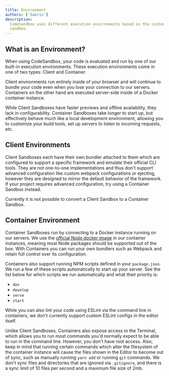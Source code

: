 ```yaml
---
title: Environment
authors: ['Saeris']
description:
  CodeSandbox uses different execution environments based on the contents of a
  sandbox.
---
```


## What is an Environment?

When using CodeSandbox, your code is evaluated and run by one of our built-in
execution environments. These execution environments come in one of two types:
Client and Container.

Client environments run entirely inside of your browser and will continue to
bundle your code even when you lose your connection to our servers. Containers
on the other hand are executed server-side inside of a Docker container
instance.

While Client Sandboxes have faster previews and offline availability, they lack
in configurability. Container Sandboxes take longer to start up, but effectively
behave much like a local development environment, allowing you to customize your
build tools, set up servers to listen to incoming requests, etc.

## Client Environments

Client Sandboxes each have their own bundler attached to them which are
configured to support a specific framework and emulate their official CLI tools.
They are not one-to-one implementations and thus don't support advanced
configuration like custom webpack configurations or ejecting, however they are
designed to mirror the default behavior of the framework. If your project
requires advanced configuration, try using a Container Sandbox instead.

Currently it is not possible to convert a Client Sandbox to a Container Sandbox.

## Container Environment

Container Sandboxes run by connecting to a Docker instance running on our
servers. We use the [official Node docker image](https://hub.docker.com/_/node)
in our container instances, meaning most Node packages should be supported out
of the box. With Containers you can run your own bundlers such as Webpack and
retain full control over its configuration.

Containers also support running NPM scripts defined in your `package.json`. We
run a few of these scripts automatically to start up your server. See the list
below for which scripts we run automatically and what their priority is:

- `dev`
- `develop`
- `serve`
- `start`

While you can also lint your code using ESLint via the command line in
containers, we don't currently support custom ESLint configs in the editor
itself.

Unlike Client Sandboxes, Containers also expose access to the Terminal, which
allows you to run most commands you'd normally expect to be able to run in the
command line. However, you don't have root access. Also, keep in mind that
running certain commands which alter the filesystem of the container instance
will cause the files shown in the Editor to become out of sync, such as manually
running `yarn add` or running `git` commands. We don't sync files and
directories that are ignored via `.gitignore`, and there is a sync limit of 10
files per second and a maximum file size of 2mb.
